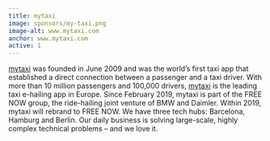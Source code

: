 ```yaml
---
title: mytaxi
image: sponsors/my-taxi.png
image-alt: www.mytaxi.com
anchor: www.mytaxi.com
active: 1
---
```

<a href="www.mytaxi.com" target="_blank">mytaxi</a> was founded in June 2009 and was the world’s first taxi app that established a direct connection between a passenger and a taxi driver. With more than 10 million passengers and 100,000 drivers, <a href="www.mytaxi.com" target="_blank">mytaxi</a> is the leading taxi e-hailing app in Europe. Since February 2019, mytaxi is part of the FREE NOW group, the ride-hailing joint venture of BMW and Daimler. Within 2019, mytaxi will rebrand to FREE NOW. We have three tech hubs: Barcelona, Hamburg and Berlin. Our daily business is solving large-scale, highly complex technical problems – and we love it.



